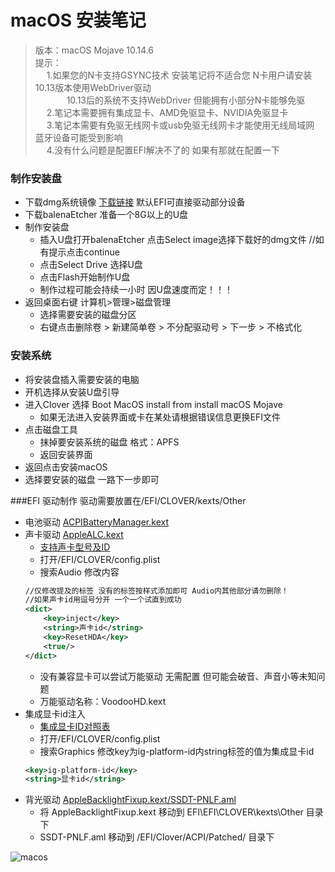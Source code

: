 #  macOS 安装笔记
> 版本：macOS Mojave 10.14.6 <br/>
> 提示：<br/>
&emsp; 1.如果您的N卡支持GSYNC技术 安装笔记将不适合您 N卡用户请安装10.13版本使用WebDriver驱动<br/>
&emsp;&emsp; &emsp; 10.13后的系统不支持WebDriver 但能拥有小部分N卡能够免驱<br/>
&emsp; 2.笔记本需要拥有集成显卡、AMD免驱显卡、NVIDIA免驱显卡<br/>
&emsp; 3.笔记本需要有免驱无线网卡或usb免驱无线网卡才能使用无线局域网 蓝牙设备可能受到影响<br/>
&emsp; 4.没有什么问题是配置EFI解决不了的 如果有那就在配置一下<br/>

### 制作安装盘
+ 下载dmg系统镜像 [下载链接](https://blog.daliansky.net/macOS-Mojave-10.14.6-18G87-Release-version-with-Clover-5033-original-image.html) 默认EFI可直接驱动部分设备
+ 下载balenaEtcher 准备一个8G以上的U盘
+ 制作安装盘
	+ 插入U盘打开balenaEtcher 点击Select image选择下载好的dmg文件 //如有提示点击continue
	+ 点击Select Drive 选择U盘
	+ 点击Flash开始制作U盘
	+ 制作过程可能会持续一小时 因U盘速度而定！！！
+ 返回桌面右键 计算机>管理>磁盘管理
	+ 选择需要安装的磁盘分区
	+ 右键点击删除卷 > 新建简单卷 > 不分配驱动号 > 下一步 > 不格式化

### 安装系统
+ 将安装盘插入需要安装的电脑
+ 开机选择从安装U盘引导
+ 进入Clover 选择 Boot MacOS install from install macOS Mojave
	+ 如果无法进入安装界面或卡在某处请根据错误信息更换EFI文件
+ 点击磁盘工具
	+ 抹掉要安装系统的磁盘 格式：APFS
	+ 返回安装界面
+ 返回点击安装macOS
+ 选择要安装的磁盘 一路下一步即可

###EFI 驱动制作
	驱动需要放置在/EFI/CLOVER/kexts/Other
+ 电池驱动 [ACPIBatteryManager.kext](https://bitbucket.org/RehabMan/os-x-acpi-battery-driver/downloads/)
+ 声卡驱动 [AppleALC.kext](https://github.com/acidanthera/AppleALC/releases)
	+ [支持声卡型号及ID](https://github.com/acidanthera/AppleALC/wiki/Supported-codecs)
	+ 打开/EFI/CLOVER/config.plist
	+ 搜索Audio 修改内容
	```xml
	//仅修改提及的标签 没有的标签按样式添加即可 Audio内其他部分请勿删除！
	//如果声卡id用逗号分开 一个一个试直到成功
	<dict>
		<key>inject</key>
		<string>声卡id</string>
		<key>ResetHDA</key>
		<true/>
	</dict>
	```
	+ 没有兼容显卡可以尝试万能驱动 无需配置 但可能会破音、声音小等未知问题
	+ 万能驱动名称：VoodooHD.kext
+ 集成显卡id注入
	+ [集成显卡ID对照表](https://www.jianshu.com/p/f78f48f677c7?tdsourcetag=s_pctim_aiomsg)
	+ 打开/EFI/CLOVER/config.plist
	+ 搜索Graphics 修改key为ig-platform-id内string标签的值为集成显卡id
	```xml
	<key>ig-platform-id</key>
	<string>显卡id</string>
	```
+ 背光驱动 [AppleBacklightFixup.kext/SSDT-PNLF.aml](https://bitbucket.org/RehabMan/applebacklightfixup/downloads/)
	+ 将 AppleBacklightFixup.kext 移动到 EFI\EFI\CLOVER\kexts\Other 目录下
	+ SSDT-PNLF.aml 移动到 /EFI/Clover/ACPI/Patched/ 目录下


![macos](https://github.com/814792647/Notes/blob/master/macOS/macos.png "macos")